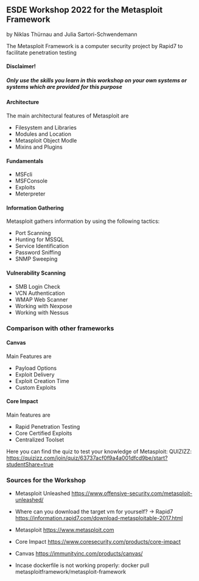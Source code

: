 ## ESDE Workshop 2022 for the Metasploit Framework
by Niklas Thürnau and Julia Sartori-Schwendemann

The Metasploit Framework is a computer security project by Rapid7 to facilitate penetration testing

#### Disclaimer!
##### Only use the skills you learn in this workshop on your own systems or systems which are provided for this purpose


#### Architecture
The main architectural features of Metasploit are
* Filesystem and Libraries
* Modules and Location
* Metasploit Object Modle
* Mixins and Plugins

#### Fundamentals
* MSFcli
* MSFConsole
* Exploits
* Meterpreter

#### Information Gathering
Metasploit gathers information by using the following tactics:
* Port Scanning
* Hunting for MSSQL
* Service Identification
* Password Sniffing
* SNMP Sweeping

#### Vulnerability Scanning
* SMB Login Check
* VCN Authentication
* WMAP Web Scanner
* Working with Nexpose
* Working with Nessus


### Comparison with other frameworks

#### Canvas
Main Features are 
* Payload Options
* Exploit Delivery
* Exploit Creation Time
* Custom Exploits

#### Core Impact
Main features are
* Rapid Penetration Testing
* Core Certified Exploits
* Centralized Toolset



Here you can find the quiz to test your knowledge of Metasploit:
QUIZIZZ: https://quizizz.com/join/quiz/63737acf0f9a4a001dfcd9be/start?studentShare=true

### Sources for the Workshop

* Metasploit Unleashed https://www.offensive-security.com/metasploit-unleashed/

* Where can you download the target vm for yourself?
-> Rapid7 https://information.rapid7.com/download-metasploitable-2017.html

* Metasploit https://www.metasploit.com

* Core Impact https://www.coresecurity.com/products/core-impact

* Canvas https://immunityinc.com/products/canvas/


* Incase dockerfile is not working properly: docker pull metasploitframework/metasploit-framework

